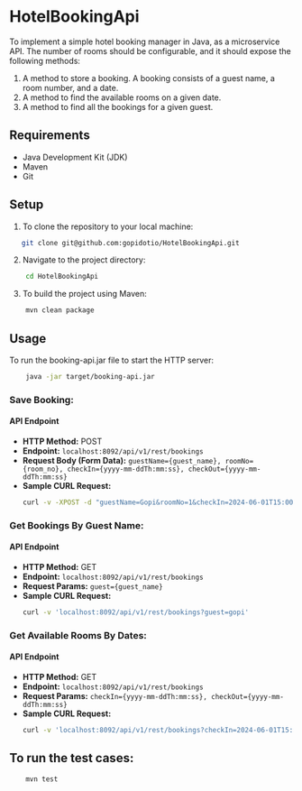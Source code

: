 # HotelBookingApi
To implement a simple hotel booking manager in Java, as a microservice API. The number of rooms should be configurable, and it should expose the following methods:

1. A method to store a booking. A booking consists of a guest name, a room number, and a
date.
2. A method to find the available rooms on a given date.
3. A method to find all the bookings for a given guest.

## Requirements
- Java Development Kit (JDK)
- Maven 
- Git

## Setup

1. To clone the repository to your local machine:
```sh
   git clone git@github.com:gopidotio/HotelBookingApi.git
```

2. Navigate to the project directory:
```sh
    cd HotelBookingApi
```

3. To build the project using Maven:
```sh
    mvn clean package
```

## Usage
To run the booking-api.jar file to start the HTTP server:
```sh
    java -jar target/booking-api.jar
```


### Save Booking:

#### API Endpoint

- **HTTP Method:** POST
- **Endpoint:** `localhost:8092/api/v1/rest/bookings`
- **Request Body (Form Data):** `guestName={guest_name}, roomNo={room_no}, checkIn={yyyy-mm-ddTh:mm:ss}, checkOut={yyyy-mm-ddTh:mm:ss}`
- **Sample CURL Request:**
  ```sh
  curl -v -XPOST -d "guestName=Gopi&roomNo=1&checkIn=2024-06-01T15:00:00&checkOut=2024-06-02T12:00:00" "localhost:8092/api/v1/rest/bookings"
  ```


### Get Bookings By Guest Name:

#### API Endpoint

- **HTTP Method:** GET
- **Endpoint:** `localhost:8092/api/v1/rest/bookings`
- **Request Params:** `guest={guest_name}`
- **Sample CURL Request:**
  ```sh
  curl -v 'localhost:8092/api/v1/rest/bookings?guest=gopi'
  ```


### Get Available Rooms By Dates:

#### API Endpoint

- **HTTP Method:** GET
- **Endpoint:** `localhost:8092/api/v1/rest/bookings`
- **Request Params:** `checkIn={yyyy-mm-ddTh:mm:ss}, checkOut={yyyy-mm-ddTh:mm:ss}`
- **Sample CURL Request:**
  ```sh
  curl -v 'localhost:8092/api/v1/rest/bookings?checkIn=2024-06-01T15:00:00&checkOut=2024-06-02T12:00:00'
  ```


## To run the test cases:
```sh
    mvn test
```
